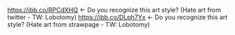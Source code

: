 https://ibb.co/RPCdXHQ <- Do you recognize this art style? (Hate art from twitter - TW: Lobotomy)
https://ibb.co/DLph7Yx <- Do you recognize this art style? (Hate art from strawpage - TW: Lobotomy)
